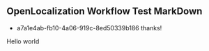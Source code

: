## OpenLocalization Workflow Test MarkDown
* a7a1e4ab-fb10-4a06-919c-8ed50339b186 
thanks!

Hello world